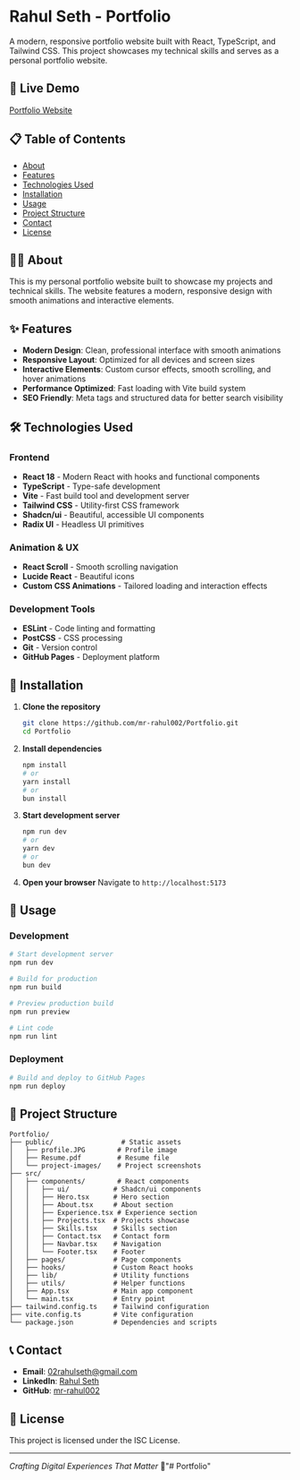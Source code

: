 # Rahul Seth - Portfolio

A modern, responsive portfolio website built with React, TypeScript, and Tailwind CSS. This project showcases my technical skills and serves as a personal portfolio website.

## 🚀 Live Demo

[Portfolio Website](https://mr-rahul002.github.io/Portfolio)

## 📋 Table of Contents

- [About](#about)
- [Features](#features)
- [Technologies Used](#technologies-used)
- [Installation](#installation)
- [Usage](#usage)
- [Project Structure](#project-structure)
- [Contact](#contact)
- [License](#license)

## 👨‍💻 About

This is my personal portfolio website built to showcase my projects and technical skills. The website features a modern, responsive design with smooth animations and interactive elements.

## ✨ Features

- **Modern Design**: Clean, professional interface with smooth animations
- **Responsive Layout**: Optimized for all devices and screen sizes
- **Interactive Elements**: Custom cursor effects, smooth scrolling, and hover animations
- **Performance Optimized**: Fast loading with Vite build system
- **SEO Friendly**: Meta tags and structured data for better search visibility

## 🛠️ Technologies Used

### Frontend
- **React 18** - Modern React with hooks and functional components
- **TypeScript** - Type-safe development
- **Vite** - Fast build tool and development server
- **Tailwind CSS** - Utility-first CSS framework
- **Shadcn/ui** - Beautiful, accessible UI components
- **Radix UI** - Headless UI primitives

### Animation & UX
- **React Scroll** - Smooth scrolling navigation
- **Lucide React** - Beautiful icons
- **Custom CSS Animations** - Tailored loading and interaction effects

### Development Tools
- **ESLint** - Code linting and formatting
- **PostCSS** - CSS processing
- **Git** - Version control
- **GitHub Pages** - Deployment platform

## 🚀 Installation

1. **Clone the repository**
   ```bash
   git clone https://github.com/mr-rahul002/Portfolio.git
   cd Portfolio
   ```

2. **Install dependencies**
   ```bash
   npm install
   # or
   yarn install
   # or
   bun install
   ```

3. **Start development server**
   ```bash
   npm run dev
   # or
   yarn dev
   # or
   bun dev
   ```

4. **Open your browser**
   Navigate to `http://localhost:5173`

## 📖 Usage

### Development
```bash
# Start development server
npm run dev

# Build for production
npm run build

# Preview production build
npm run preview

# Lint code
npm run lint
```

### Deployment
```bash
# Build and deploy to GitHub Pages
npm run deploy
```

## 📁 Project Structure

```
Portfolio/
├── public/                 # Static assets
│   ├── profile.JPG        # Profile image
│   ├── Resume.pdf         # Resume file
│   └── project-images/    # Project screenshots
├── src/
│   ├── components/        # React components
│   │   ├── ui/           # Shadcn/ui components
│   │   ├── Hero.tsx      # Hero section
│   │   ├── About.tsx     # About section
│   │   ├── Experience.tsx # Experience section
│   │   ├── Projects.tsx  # Projects showcase
│   │   ├── Skills.tsx    # Skills section
│   │   ├── Contact.tsx   # Contact form
│   │   ├── Navbar.tsx    # Navigation
│   │   └── Footer.tsx    # Footer
│   ├── pages/            # Page components
│   ├── hooks/            # Custom React hooks
│   ├── lib/              # Utility functions
│   ├── utils/            # Helper functions
│   ├── App.tsx           # Main app component
│   └── main.tsx          # Entry point
├── tailwind.config.ts    # Tailwind configuration
├── vite.config.ts        # Vite configuration
└── package.json          # Dependencies and scripts
```

## 📞 Contact

- **Email**: [02rahulseth@gmail.com](mailto:02rahulseth@gmail.com)
- **LinkedIn**: [Rahul Seth](https://www.linkedin.com/in/rahul-s-84473219a/)
- **GitHub**: [mr-rahul002](https://github.com/mr-rahul002)

## 📄 License

This project is licensed under the ISC License.

---

*Crafting Digital Experiences That Matter* 🚀"# Portfolio" 
